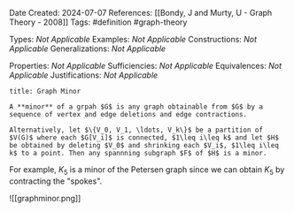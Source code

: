 Date Created: 2024-07-07
References: [[Bondy, J and Murty, U - Graph Theory - 2008]]
Tags: #definition #graph-theory

Types: <i>Not Applicable</i>
Examples: <i>Not Applicable</i>
Constructions: <i>Not Applicable</i>
Generalizations: <i>Not Applicable</i>

Properties: <i>Not Applicable</i>
Sufficiencies: <i>Not Applicable</i>
Equivalences: <i>Not Applicable</i>
Justifications: <i>Not Applicable</i>

```ad-definition
title: Graph Minor

A **minor** of a grpah $G$ is any graph obtainable from $G$ by a sequence of vertex and edge deletions and edge contractions.

Alternatively, let $\{V_0, V_1, \ldots, V_k\}$ be a partition of $V(G)$ where each $G[V_i]$ is connected, $1\leq i\leq k$ and let $H$ be obtained by deleting $V_0$ and shrinking each $V_i$, $1\leq i\leq k$ to a point. Then any spannning subgraph $F$ of $H$ is a minor.

```

For example, $K_5$ is a minor of the Petersen graph since we can obtain $K_5$ by contracting the "spokes".

![[graphminor.png]]